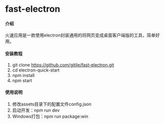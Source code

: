 # fast-electron

#### 介绍
火速应用是一款使用electron封装通用的将网页变成桌面客户端版的工具，简单好用。

#### 安装教程

1.  git clone https://github.com/gitile/fast-electron.git
2.  cd electron-quick-start
3.  npm install
4.  npm start

#### 使用说明

1.  修改assets目录下的配置文件config.json
2.  启动开发：npm run dev
3.  Windows打包：npm run package:win
